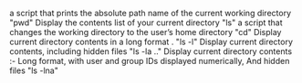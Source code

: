 a script that prints the absolute path name of the current working directory  "pwd"
Display the contents list of your current directory "ls"
a script that changes the working directory to the user’s home directory  "cd"
Display current directory contents in a long format . "ls -l"
Display current directory contents, including hidden files   "ls -la .."
Display current directory contents :- Long format, with user and group IDs displayed numerically, And hidden files "ls -lna"
